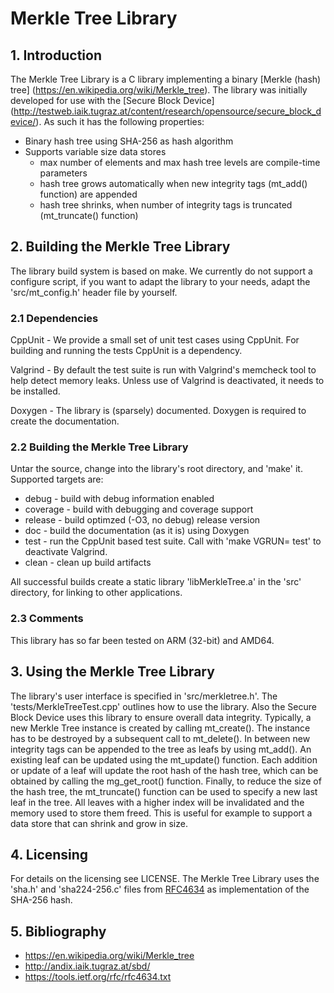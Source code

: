 # Merkle Tree Library

## 1. Introduction

The Merkle Tree Library is a C library implementing a binary [Merkle (hash)
tree] (https://en.wikipedia.org/wiki/Merkle_tree).  The library was initially
developed for use with the [Secure Block Device]
(http://testweb.iaik.tugraz.at/content/research/opensource/secure_block_device/).
As such it has the following properties:

* Binary hash tree using SHA-256 as hash algorithm
* Supports variable size data stores
  - max number of elements and max hash tree levels are compile-time parameters
  - hash tree grows automatically when new integrity tags (mt_add() function) are appended
  - hash tree shrinks, when number of integrity tags is truncated (mt_truncate() function)

## 2. Building the Merkle Tree Library

The library build system is based on make. We currently do not support a
configure script, if you want to adapt the library to your needs, adapt the
'src/mt_config.h' header file by yourself.

### 2.1 Dependencies

CppUnit - We provide a small set of unit test cases using CppUnit. For
building and running the tests CppUnit is a dependency.

Valgrind - By default the test suite is run with Valgrind's memcheck tool to
help detect memory leaks. Unless use of Valgrind is deactivated, it needs to
be installed.

Doxygen - The library is (sparsely) documented. Doxygen is required to create
the documentation.

### 2.2 Building the Merkle Tree Library

Untar the source, change into the library's root directory, and 'make' it.
Supported targets are:

* debug    - build with debug information enabled
* coverage - build with debugging and coverage support
* release  - build optimzed (-O3, no debug) release version
* doc      - build the documentation (as it is) using Doxygen 
* test     - run the CppUnit based test suite. Call with 'make VGRUN= test' to deactivate Valgrind. 
* clean    - clean up build artifacts

All successful builds create a static library 'libMerkleTree.a' in the 'src'
directory, for linking to other applications.

### 2.3 Comments

This library has so far been tested on ARM (32-bit) and AMD64. 

## 3. Using the Merkle Tree Library

The library's user interface is specified in 'src/merkletree.h'. The
'tests/MerkleTreeTest.cpp' outlines how to use the library. Also the Secure
Block Device uses this library to ensure overall data integrity.  Typically, a
new Merkle Tree instance is created by calling mt_create(). The instance has to
be destroyed by a subsequent call to mt_delete(). In between new integrity tags
can be appended to the tree as leafs by using mt_add(). An existing leaf can be
updated using the mt_update() function. Each addition or update of a leaf will
update the root hash of the hash tree, which can be obtained by calling the
mg_get_root() function. Finally, to reduce the size of the hash tree, the
mt_truncate() function can be used to specify a new last leaf in the tree. All
leaves with a higher index will be invalidated and the memory used to store
them freed. This is useful for example to support a data store that can shrink
and grow in size.

## 4. Licensing

For details on the licensing see LICENSE. The Merkle Tree Library uses the
'sha.h' and 'sha224-256.c' files from
[RFC4634](https://tools.ietf.org/rfc/rfc4634.txt) as implementation of the
SHA-256 hash.

## 5. Bibliography

* https://en.wikipedia.org/wiki/Merkle_tree
* http://andix.iaik.tugraz.at/sbd/
* https://tools.ietf.org/rfc/rfc4634.txt
